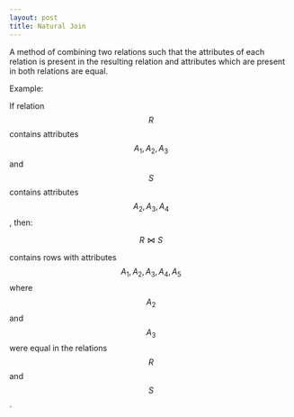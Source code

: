 ```yaml
---
layout: post
title: Natural Join
---
```


A method of combining two relations such that the attributes of each relation is present in the resulting relation and attributes which are present in both relations are equal.

Example:

If relation $$R$$ contains attributes $$A_1,A_2,A_3$$ and $$S$$ contains attributes $$A_2,A_3,A_4$$, then:

$$R \bowtie S$$

contains rows with attributes $$A_1,A_2,A_3,A_4,A_5$$ where $$A_2$$ and $$A_3$$ were equal in the relations $$R$$ and $$S$$.
